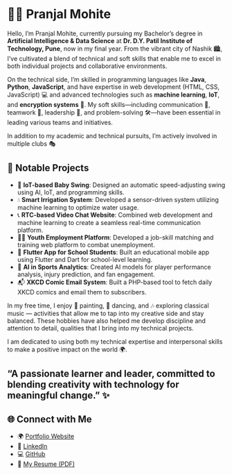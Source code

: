 # 👩‍💻 Pranjal Mohite

Hello, I’m Pranjal Mohite, currently pursuing my Bachelor’s degree in **Artificial Intelligence & Data Science** at **Dr. D.Y. Patil Institute of Technology, Pune**, now in my final year. From the vibrant city of Nashik 🏙️, I’ve cultivated a blend of technical and soft skills that enable me to excel in both individual projects and collaborative environments.

On the technical side, I’m skilled in programming languages like **Java**, **Python**, **JavaScript**, and have expertise in web development (HTML, CSS, JavaScript) 💻 and advanced technologies such as **machine learning**, **IoT**, and **encryption systems** 🔐. My soft skills—including communication 💬, teamwork 🤝, leadership 🧠, and problem-solving 🛠️—have been essential in leading various teams and initiatives.

In addition to my academic and technical pursuits, I’m actively involved in multiple clubs 🎭

## 🚀 Notable Projects

- 👶 **IoT-based Baby Swing**: Designed an automatic speed-adjusting swing using AI, IoT, and programming skills.  
- 💧 **Smart Irrigation System**: Developed a sensor-driven system utilizing machine learning to optimize water usage.  
- 📞 **RTC-based Video Chat Website**: Combined web development and machine learning to create a seamless real-time communication platform.  
- 👩‍💼 **Youth Employment Platform**: Developed a job-skill matching and training web platform to combat unemployment.  
- 📱 **Flutter App for School Students**: Built an educational mobile app using Flutter and Dart for school-level learning.  
- 🏏 **AI in Sports Analytics**: Created AI models for player performance analysis, injury prediction, and fan engagement.  
- 📬 **XKCD Comic Email System**: Built a PHP-based tool to fetch daily XKCD comics and email them to subscribers.

In my free time, I enjoy 🎨 painting, 💃 dancing, and 🎶 exploring classical music — activities that allow me to tap into my creative side and stay balanced. These hobbies have also helped me develop discipline and attention to detail, qualities that I bring into my technical projects.

I am dedicated to using both my technical expertise and interpersonal skills to make a positive impact on the world 🌍.

## “A passionate learner and leader, committed to blending creativity with technology for meaningful change.” ✨

## 🌐 Connect with Me

- 🌍 [Portfolio Website](https://codewithpranjal.wordpress.com)  
- 💼 [LinkedIn](https://www.linkedin.com/in/pranjal-mohite-66242625b)  
- 💻 [GitHub](https://github.com/Pranjal9812)  
- 📄 [My Resume (PDF)](https://drive.google.com/file/d/1SV2iKBUdNpXJQ6NDFc953BDjoJcUMWsY/view)  
